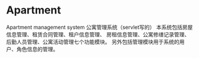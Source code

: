 # Apartment
Apartment management system
公寓管理系统（servlet写的）
本系统包括房屋信息管理、租赁合同管理、租户信息管理、
房租信息管理、公寓修缮记录管理、后勤人员管理、公寓活动管理七个功能模块。
另外包括管理模块用于系统的用户、角色信息的管理。
